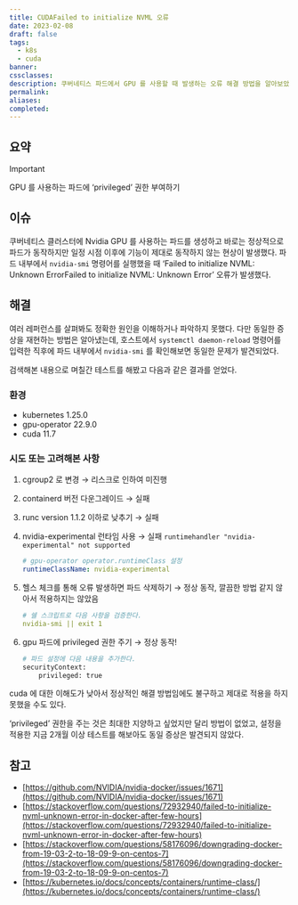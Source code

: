 ```yaml
---
title: CUDAFailed to initialize NVML 오류
date: 2023-02-08
draft: false
tags:
  - k8s
  - cuda
banner: 
cssclasses: 
description: 쿠버네티스 파드에서 GPU 를 사용할 때 발생하는 오류 해결 방법을 알아보았다.
permalink: 
aliases: 
completed:
---
```

## 요약

> [!important]  
> GPU 를 사용하는 파드에 ‘privileged’ 권한 부여하기  

## 이슈

쿠버네티스 클러스터에 Nvidia GPU 를 사용하는 파드를 생성하고 바로는 정상적으로 파드가 동작하지만 일정 시점 이후에 기능이 제대로 동작하지 않는 현상이 발생했다. 파드 내부에서 `nvidia-smi` 명령어를 실행했을 때 ‘Failed to initialize NVML: Unknown ErrorFailed to initialize NVML: Unknown Error’ 오류가 발생했다.

  

## 해결

여러 레퍼런스를 살펴봐도 정확한 원인을 이해하거나 파악하지 못했다. 다만 동일한 증상을 재현하는 방법은 알아냈는데, 호스트에서 `systemctl daemon-reload` 명령어를 입력한 직후에 파드 내부에서 `nvidia-smi` 를 확인해보면 동일한 문제가 발견되었다.

  

검색해본 내용으로 며칠간 테스트를 해봤고 다음과 같은 결과를 얻었다.

  

### 환경

- kubernetes 1.25.0
- gpu-operator 22.9.0
- cuda 11.7

  

### 시도 또는 고려해본 사항

1. cgroup2 로 변경 → 리스크로 인하여 미진행
2. containerd 버전 다운그레이드 → 실패
3. runc version 1.1.2 이하로 낮추기 → 실패
4. nvidia-experimental 런타임 사용 → 실패 `runtimehandler "nvidia-experimental" not supported`
    
    ```yaml
    # gpu-operator operator.runtimeClass 설정
    runtimeClassName: nvidia-experimental
    ```
    
5. 헬스 체크를 통해 오류 발생하면 파드 삭제하기 → 정상 동작, 깔끔한 방법 같지 않아서 적용하지는 않았음
    
    ```yaml
    # 쉘 스크립트로 다음 사항을 검증한다.
    nvidia-smi || exit 1
    ```
    
6. gpu 파드에 privileged 권한 주기 → 정상 동작!
    
    ```bash
    # 파드 설정에 다음 내용을 추가한다.
    securityContext:
        privileged: true
    ```
    

  

cuda 에 대한 이해도가 낮아서 정상적인 해결 방법임에도 불구하고 제대로 적용을 하지 못했을 수도 있다.

  

‘privileged’ 권한을 주는 것은 최대한 지양하고 싶었지만 달리 방법이 없었고, 설정을 적용한 지금 2개월 이상 테스트를 해보아도 동일 증상은 발견되지 않았다.

  

## 참고

- [https://github.com/NVIDIA/nvidia-docker/issues/1671](https://github.com/NVIDIA/nvidia-docker/issues/1671)
- [https://stackoverflow.com/questions/72932940/failed-to-initialize-nvml-unknown-error-in-docker-after-few-hours](https://stackoverflow.com/questions/72932940/failed-to-initialize-nvml-unknown-error-in-docker-after-few-hours)
- [https://stackoverflow.com/questions/58176096/downgrading-docker-from-19-03-2-to-18-09-9-on-centos-7](https://stackoverflow.com/questions/58176096/downgrading-docker-from-19-03-2-to-18-09-9-on-centos-7)
- [https://kubernetes.io/docs/concepts/containers/runtime-class/](https://kubernetes.io/docs/concepts/containers/runtime-class/)